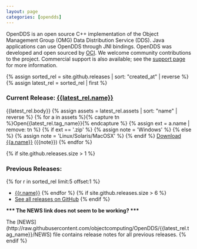 ```yaml
---
layout: page
categories: [opendds]
---
```


OpenDDS is an open source C++ implementation of the Object Management Group (OMG) Data Distribution Service (DDS). Java applications can use OpenDDS through JNI bindings. OpenDDS was developed and open sourced by [OCI](http://www.objectcomputing.com). We welcome community contributions to the project. Commercial support is also available; see the [support page](support.html) for more information.

{% assign sorted_rel = site.github.releases | sort: "created_at" | reverse %}
{% assign latest_rel = sorted_rel | first %}
### Current Release: [{{latest_rel.name}}]({{latest_rel.html_url}})

{{latest_rel.body}}
{% assign assets = latest_rel.assets | sort: "name" | reverse %}
{% for a in assets %}{% capture tn %}Open{{latest_rel.tag_name}}{% endcapture %}
{% assign ext = a.name | remove: tn %}
{% if ext == '.zip' %}
  {% assign note = 'Windows' %}
{% else %}
  {% assign note = 'Linux/Solaris/MacOSX' %}
{% endif %}
[Download {{a.name}}]({{a.browser_download_url}}) ({{note}})
{% endfor %}

{% if site.github.releases.size > 1 %}
### Previous Releases:

{% for r in sorted_rel limit:5 offset:1 %}
- [{{r.name}}]({{r.html_url}})
{% endfor %}
{% if site.github.releases.size > 6 %}
- [See all releases on GitHub]({{site.github.releases_url}})
{% endif %}
<p>
  <b>*** The NEWS link does not seem to be working? ***</b>
</p>
The [NEWS](http://raw.githubusercontent.com/objectcomputing/OpenDDS/{{latest_rel.tag_name}}/NEWS) file contains release notes for all previous releases.
{% endif %}
